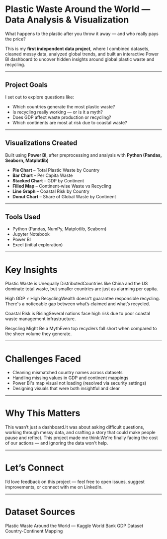 # **Plastic Waste Around the World — Data Analysis & Visualization**

What happens to the plastic after you throw it away — and who really pays the price?

This is my **first independent data project**, where I combined datasets, cleaned messy data, analyzed global trends, and built an interactive Power BI dashboard to uncover hidden insights around global plastic waste and recycling.

---

## Project Goals

I set out to explore questions like:

- Which countries generate the most plastic waste?
- Is recycling really working — or is it a myth?
- Does GDP affect waste production or recycling?
- Which continents are most at risk due to coastal waste?

---

## Visualizations Created

Built using **Power BI**, after preprocessing and analysis with **Python (Pandas, Seaborn, Matplotlib)**

-  **Pie Chart** – Total Plastic Waste by Country
-  **Bar Chart** – Per Capita Waste
-  **Stacked Chart** – GDP by Continent
-  **Filled Map** – Continent-wise Waste vs Recycling
-  **Line Graph** – Coastal Risk by Country
-  **Donut Chart** – Share of Global Waste by Continent

---

## Tools Used

- Python (Pandas, NumPy, Matplotlib, Seaborn)
- Jupyter Notebook
- Power BI
- Excel (initial exploration)


---
# Key Insights

Plastic Waste is Unequally DistributedCountries like China and the US dominate total waste, but smaller countries are just as alarming per capita.

High GDP ≠ High RecyclingWealth doesn’t guarantee responsible recycling. There's a noticeable gap between what’s claimed and what’s recycled.

Coastal Risk is RisingSeveral nations face high risk due to poor coastal waste management infrastructure.

Recycling Might Be a MythEven top recyclers fall short when compared to the sheer volume they generate.

---

# Challenges Faced

- Cleaning mismatched country names across datasets
- Handling missing values in GDP and continent mappings
- Power BI's map visual not loading (resolved via security settings)
- Designing visuals that were both insightful and clear

---
# Why This Matters

This wasn’t just a dashboard.It was about asking difficult questions, working through messy data, and crafting a story that could make people pause and reflect.
This project made me think:We're finally facing the cost of our actions — and ignoring the data won't help.

---
# Let’s Connect

I’d love feedback on this project — feel free to open issues, suggest improvements, or connect with me on LinkedIn.

---

# Dataset Sources

Plastic Waste Around the World — Kaggle
World Bank GDP Dataset
Country-Continent Mapping
